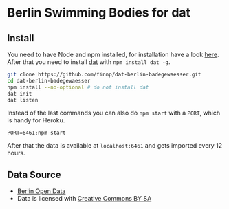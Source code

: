 # Berlin Swimming Bodies for dat

## Install

You need to have Node and npm installed, for installation have a look [here](http://nodejs.org/).
After that you need to install [dat](http://dat-data.com) with `npm install dat -g`.

```bash
git clone https://github.com/finnp/dat-berlin-badegewaesser.git
cd dat-berlin-badegewaesser
npm install --no-optional # do not install dat
dat init
dat listen
```
Instead of the last commands you can also do `npm start` with a `PORT`, which
is handy for Heroku.
```
PORT=6461;npm start
```

After that the data is available at `localhost:6461` and gets imported every 
12 hours.

## Data Source

* [Berlin Open Data](http://daten.berlin.de/datensaetze/liste-der-badestellen-badegew%C3%A4sserqualit%C3%A4t)
* Data is licensed with [Creative Commons BY SA](http://creativecommons.org/licenses/by-sa/3.0/)
